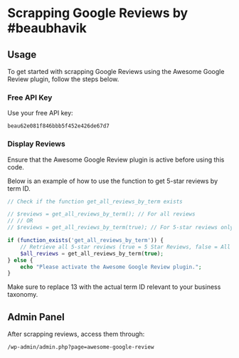 # Scrapping Google Reviews by #beaubhavik

## Usage

To get started with scrapping Google Reviews using the Awesome Google Review plugin, follow the steps below.

### Free API Key

Use your free API key:

```shell
beau62e081f846bbb5f452e426de67d7
```

### Display Reviews

Ensure that the Awesome Google Review plugin is active before using this code.

Below is an example of how to use the function to get 5-star reviews by term ID.

```php
// Check if the function get_all_reviews_by_term exists

// $reviews = get_all_reviews_by_term(); // For all reviews
// // OR
// $reviews = get_all_reviews_by_term(true); // For 5-star reviews only

if (function_exists('get_all_reviews_by_term')) {
    // Retrieve all 5-star reviews (true = 5 Star Reviews, false = All Reviews)
    $all_reviews = get_all_reviews_by_term(true);
} else {
    echo "Please activate the Awesome Google Review plugin.";
}
```

Make sure to replace 13 with the actual term ID relevant to your business taxonomy.

## Admin Panel

After scrapping reviews, access them through:
```shell
/wp-admin/admin.php?page=awesome-google-review
```


